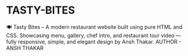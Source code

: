 # TASTY-BITES
🍽️ Tasty Bites – A modern restaurant website built using pure HTML and CSS. Showcasing menu, gallery, chef intro, and restaurant tour video — fully responsive, simple, and elegant design by Ansh Thakar.
AUTHOR - ANSH THAKAR
